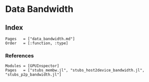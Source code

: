 # Data Bandwidth

## Index

```@index
Pages   = ["data_bandwidth.md"]
Order   = [:function, :type]
```

### References

```@autodocs
Modules = [GPUInspector]
Pages   = ["stubs_membw.jl", "stubs_host2device_bandwidth.jl", "stubs_p2p_bandwidth.jl"]
```
